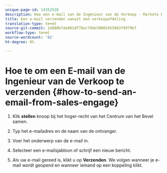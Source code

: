 ```yaml
---
unique-page-id: 14352528
description: Hoe een e-mail van de Ingenieur van de Verkoop - Marketo Docs - de Documentatie van het Product verzenden
title: Een e-mail verzenden vanuit een verkoopafdeling
translation-type: tm+mt
source-git-commit: 1dd80b7de801df78ac7dde39002455063f9979b7
workflow-type: tm+mt
source-wordcount: '82'
ht-degree: 0%

---
```



# Hoe te om een E-mail van de Ingenieur van de Verkoop te verzenden {#how-to-send-an-email-from-sales-engage}

1. Klik **stellen** knoop bij het hoger-recht van het Centrum van het Bevel samen.

1. Typ het e-mailadres en de naam van de ontvanger.

1. Voer het onderwerp van de e-mail in.

1. Selecteer een e-mailsjabloon of schrijf een nieuw bericht.

1. Als uw e-mail gereed is, klikt u op **Verzenden**. We volgen wanneer je e-mail wordt geopend en wanneer iemand op een koppeling klikt.
